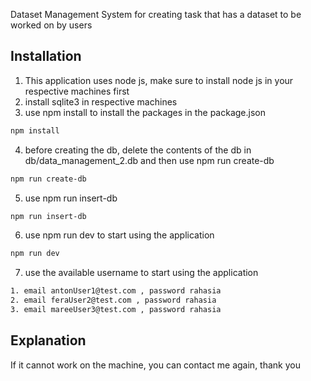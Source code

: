 Dataset Management System for creating task that has a dataset to be worked on by users

## Installation

1. This application uses node js, make sure to install node js in your respective machines first
2. install sqlite3 in respective machines
3. use npm install to install the packages in the package.json

```bash
npm install
```

4. before creating the db, delete the contents of the db in db/data_management_2.db and then use npm run create-db

```bash
npm run create-db
```

5. use npm run insert-db

```bash
npm run insert-db
```

6. use npm run dev to start using the application

```bash
npm run dev
```

7. use the available username to start using the application

```bash
1. email antonUser1@test.com , password rahasia
2. email feraUser2@test.com , password rahasia
3. email mareeUser3@test.com , password rahasia
```

## Explanation

If it cannot work on the machine, you can contact me again, thank you
